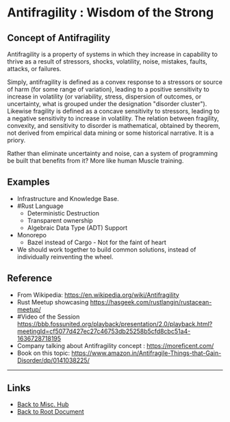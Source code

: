 # Antifragility : Wisdom of the Strong

## Concept of Antifragility
Antifragility is a property of systems in which they increase in capability to thrive as a result of stressors, shocks, volatility, noise, mistakes, faults, attacks, or failures.

Simply, antifragility is defined as a convex response to a stressors or source of harm (for some range of variation), leading to a positive sensitivity to increase in volatility (or variability, stress, dispersion of outcomes, or uncertainty, what is grouped under the designation "disorder cluster"). Likewise fragility is defined as a concave sensitivity to stressors, leading to a negative sensitivity to increase in volatility. The relation between fragility, convexity, and sensitivity to disorder is mathematical, obtained by theorem, not derived from empirical data mining or some
historical narrative. It is a priory.

Rather than eliminate uncertainty and noise, can a system of programming be built that benefits from it? More like human Muscle training.

## Examples

- Infrastructure and Knowledge Base.
- #Rust Language
    - Deterministic Destruction
    - Transparent ownership
    - Algebraic Data Type (ADT) Support
- Monorepo
    - Bazel instead of Cargo - Not for the faint of heart
- We should work together to build common solutions, instead of individually reinventing the wheel.

## Reference
- From Wikipedia: <https://en.wikipedia.org/wiki/Antifragility>
- Rust Meetup showcasing <https://hasgeek.com/rustlangin/rustacean-meetup/>
- #Video of the Session <https://bbb.fossunited.org/playback/presentation/2.0/playback.html?meetingId=cf5077d427ec27c46753db25258b5cfd8cbc51a4-1636728718195>
- Company talking about Antifragility concept : <https://moreficent.com/>
- Book on this topic: <https://www.amazon.in/Antifragile-Things-that-Gain-Disorder/dp/0141038225/>

----
<!-- Footer Begins Here -->
## Links

- [Back to Misc. Hub](./README.md)
- [Back to Root Document](../README.md)
